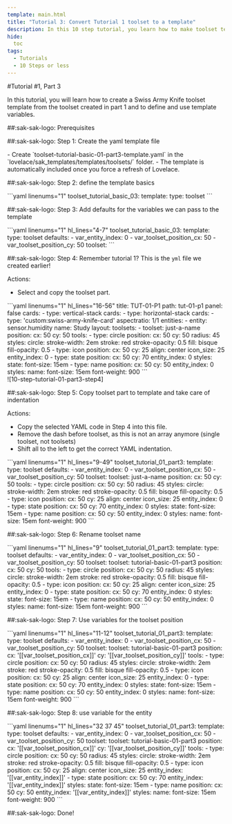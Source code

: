 ```yaml
---
template: main.html
title: "Tutorial 3: Convert Tutorial 1 toolset to a template"
description: In this 10 step tutorial, you learn how to make toolset template based on the 2nd tutorial.
hide:
  toc
tags:
  - Tutorials
  - 10 Steps or less
---
```


                       
#Tutorial \#1, Part 3

In this tutorial, you will learn how to create a Swiss Army Knife toolset template from the toolset created in part 1 and to define and use template variables.

##:sak-sak-logo: Prerequisites


##:sak-sak-logo: Step 1: Create the yaml template file
<div class="grid-container-2" markdown>

<div class="grid-item" markdown>
- Create `toolset-tutorial-basic-01-part3-template.yaml` in the `lovelace/sak_templates/templates/toolsets/` folder.
- The template is automatically included once you force a refresh of Lovelace.
</div>

<div class="grid-item" markdown>
</div>
</div>

##:sak-sak-logo: Step 2: define the template basics
<div class="grid-container-2" markdown>

<div class="grid-item" markdown>
```yaml linenums="1"
toolset_tutorial_basic_03:
  template:
    type: toolset
```
</div>

<div class="grid-item" markdown>
</div>
</div>

      
##:sak-sak-logo: Step 3: Add defaults for the variables we can pass to the template

<div class="grid-container-2" markdown>

<div class="grid-item" markdown>
```yaml linenums="1" hl_lines="4-7"
toolset_tutorial_basic_03:
  template:
    type: toolset
    defaults: 
      - var_entity_index: 0
      - var_toolset_position_cx: 50
      - var_toolset_position_cy: 50
  toolset:
```
</div>

<div class="grid-item" markdown>
</div>
</div>

##:sak-sak-logo: Step 4: Remember tutorial 1?
This is the `yml` file we created earlier!

Actions:

- Select and copy the toolset part.

<div class="grid-container-2" markdown>

<div class="grid-item" markdown>
```yaml linenums="1" hl_lines="16-56"
title: TUT-01-P1
path: tut-01-p1
panel: false
cards:
- type: vertical-stack
  cards:
    - type: horizontal-stack
      cards:
        - type: 'custom:swiss-army-knife-card'
          aspectratio: 1/1
          entities: 
            - entity: sensor.humidity
              name: Study
          layout:
            toolsets:
              - toolset: just-a-name
                position:
                  cx: 50
                  cy: 50
                tools:
                  - type: circle
                    position:
                      cx: 50
                      cy: 50
                      radius: 45
                    styles:
                      circle:
                        stroke-width: 2em
                        stroke: red
                        stroke-opacity: 0.5
                        fill: bisque
                        fill-opacity: 0.5
                  - type: icon
                    position:
                      cx: 50
                      cy: 25
                      align: center
                      icon_size: 25
                    entity_index: 0
                  - type: state
                    position:
                      cx: 50
                      cy: 70
                    entity_index: 0
                    styles:
                      state:
                        font-size: 15em
                  - type: name
                    position:
                      cx: 50
                      cy: 50
                    entity_index: 0
                    styles:
                      name:
                        font-size: 15em
                        font-weight: 900
```
</div>

<div class="grid-item" markdown>
![10-step-tutorial-01-part3-step4]
</div>
</div>

##:sak-sak-logo: Step 5: Copy toolset part to template and take care of indentation

Actions:

- Copy the selected YAML code in Step 4 into this file.
- Remove the dash before toolset, as this is not an array anymore (single toolset, not toolsets)
- Shift all to the left to get the correct YAML indentation.

<div class="grid-container-2" markdown>

<div class="grid-item" markdown>
```yaml linenums="1" hl_lines="9-49"
toolset_tutorial_01_part3:
  template:
    type: toolset
    defaults: 
      - var_entity_index: 0
      - var_toolset_position_cx: 50
      - var_toolset_position_cy: 50
  toolset:
    toolset: just-a-name
    position:
      cx: 50
      cy: 50
    tools:
      - type: circle
        position:
          cx: 50
          cy: 50
          radius: 45
        styles:
          circle:
            stroke-width: 2em
            stroke: red
            stroke-opacity: 0.5
            fill: bisque
            fill-opacity: 0.5
      - type: icon
        position:
          cx: 50
          cy: 25
          align: center
          icon_size: 25
        entity_index: 0
      - type: state
        position:
          cx: 50
          cy: 70
        entity_index: 0
        styles:
          state:
            font-size: 15em
      - type: name
        position:
          cx: 50
          cy: 50
        entity_index: 0
        styles:
          name:
            font-size: 15em
            font-weight: 900
```
</div>

<div class="grid-item" markdown>
</div>
</div>

##:sak-sak-logo: Step 6: Rename toolset name
<div class="grid-container-2" markdown>

<div class="grid-item" markdown>
```yaml linenums="1" hl_lines="9"
toolset_tutorial_01_part3:
  template:
    type: toolset
    defaults: 
      - var_entity_index: 0
      - var_toolset_position_cx: 50
      - var_toolset_position_cy: 50
  toolset:
    toolset: tutorial-basic-01-part3
    position:
      cx: 50
      cy: 50
    tools:
      - type: circle
        position:
          cx: 50
          cy: 50
          radius: 45
        styles:
          circle:
            stroke-width: 2em
            stroke: red
            stroke-opacity: 0.5
            fill: bisque
            fill-opacity: 0.5
      - type: icon
        position:
          cx: 50
          cy: 25
          align: center
          icon_size: 25
        entity_index: 0
      - type: state
        position:
          cx: 50
          cy: 70
        entity_index: 0
        styles:
          state:
            font-size: 15em
      - type: name
        position:
          cx: 50
          cy: 50
        entity_index: 0
        styles:
          name:
            font-size: 15em
            font-weight: 900                 
```
</div>

<div class="grid-item" markdown>
</div>
</div>

##:sak-sak-logo: Step 7: Use variables for the toolset position
<div class="grid-container-2" markdown>

<div class="grid-item" markdown>
```yaml linenums="1" hl_lines="11-12"
toolset_tutorial_01_part3:
  template:
    type: toolset
    defaults: 
      - var_entity_index: 0
      - var_toolset_position_cx: 50
      - var_toolset_position_cy: 50
  toolset:
    toolset: tutorial-basic-01-part3
    position:
      cx: '[[var_toolset_position_cx]]'
      cy: '[[var_toolset_position_cy]]'
    tools:
      - type: circle
        position:
          cx: 50
          cy: 50
          radius: 45
        styles:
          circle:
            stroke-width: 2em
            stroke: red
            stroke-opacity: 0.5
            fill: bisque
            fill-opacity: 0.5
      - type: icon
        position:
          cx: 50
          cy: 25
          align: center
          icon_size: 25
        entity_index: 0
      - type: state
        position:
          cx: 50
          cy: 70
        entity_index: 0
        styles:
          state:
            font-size: 15em
      - type: name
        position:
          cx: 50
          cy: 50
        entity_index: 0
        styles:
          name:
            font-size: 15em
            font-weight: 900   
```
</div>

<div class="grid-item" markdown>
</div>

</div>

##:sak-sak-logo: Step 8: use variable for the entity
<div class="grid-container-2" markdown>
<div class="grid-item" markdown>
```yaml linenums="1" hl_lines="32 37 45"
toolset_tutorial_01_part3:
  template:
    type: toolset
    defaults: 
      - var_entity_index: 0
      - var_toolset_position_cx: 50
      - var_toolset_position_cy: 50
  toolset:
    toolset: tutorial-basic-01-part3
    position:
      cx: '[[var_toolset_position_cx]]'
      cy: '[[var_toolset_position_cy]]'
    tools:
      - type: circle
        position:
          cx: 50
          cy: 50
          radius: 45
        styles:
          circle:
            stroke-width: 2em
            stroke: red
            stroke-opacity: 0.5
            fill: bisque
            fill-opacity: 0.5
      - type: icon
        position:
          cx: 50
          cy: 25
          align: center
          icon_size: 25
        entity_index: '[[var_entity_index]]'
      - type: state
        position:
          cx: 50
          cy: 70
        entity_index: '[[var_entity_index]]'
        styles:
          state:
            font-size: 15em
      - type: name
        position:
          cx: 50
          cy: 50
        entity_index: '[[var_entity_index]]'
        styles:
          name:
            font-size: 15em
            font-weight: 900
```
</div>

<div class="grid-item" markdown>
</div>
</div>

##:sak-sak-logo: Done!

<!-- Image references -->

[10-step-tutorial-01-part3-step4]: ../assets/screenshots/10-step-tutorial-01-part1-step10.png
